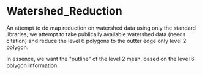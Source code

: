 Watershed_Reduction
===================

An attempt to do map reduction on watershed data
using only the standard libraries, we attempt
to take publically available watershed data (needs citation) and reduce the level 6 polygons to the outter edge only level 2 polygon.

In essence, we want the "outline" of the level 2 mesh, based on the level 6 polygon information.


